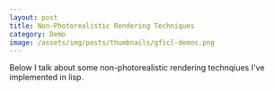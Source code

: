 ```yaml
---
layout: post
title: Non-Photorealistic Rendering Techniques
category: Demo
image: /assets/img/posts/thumbnails/gficl-demos.png
---
```


Below I talk about some non-photorealistic rendering technqiues I've implemented in lisp.

